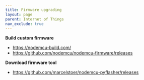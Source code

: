 ```yaml
---
title: Firmware upgrading
layout: page
parent: Internet of Things
nav_exclude: true
---
```


**Build custom firmware** 
 
- https://nodemcu-build.com/
- https://github.com/nodemcu/nodemcu-firmware/releases

**Download firmware tool**  
- https://github.com/marcelstoer/nodemcu-pyflasher/releases
